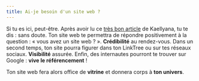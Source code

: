 ```yaml
---
title: Ai-je besoin d'un site web ?
---
```


Si tu es ici, peut-être. Après avoir lu ce [très bon article](https://web-solution.fr/un-site-web-pour-quoi-faire/ "Un site web pour quoi faire ?") de Kaellyana, tu te dis : sans doute. Ton site web te permettra de répondre positivement à la question : « vous avez un site web ? ». **Crédibilité** au rendez-vous. Dans un second temps, ton site pourra figurer dans ton LinkTree ou sur tes réseaux sociaux. **Visibilité** assurée. Enfin, des internautes pourront te trouver sur Google : **vive le référencement** !

Ton site web fera alors office de **vitrine** et donnera corps à **ton univers**.
